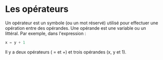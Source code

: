 # Les opérateurs 

Un opérateur est un symbole (ou un mot réservé) utilisé pour effectuer une opération entre des opérandes.
Une opérande est une variable ou un littéral.
Par exemple, dans l'expression : 

````Python
x = y + 1
````
Il y a deux opérateurs ( = et +) et trois opérandes (x, y et 1). 
